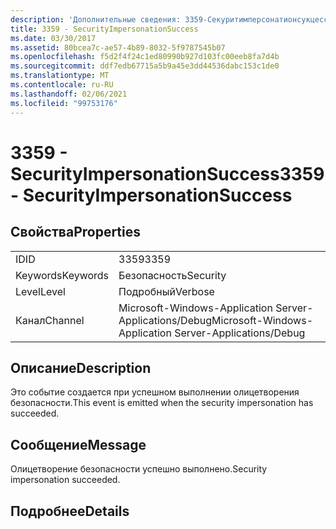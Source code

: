 ```yaml
---
description: 'Дополнительные сведения: 3359-Секуритимперсонатионсукцесс'
title: 3359 - SecurityImpersonationSuccess
ms.date: 03/30/2017
ms.assetid: 80bcea7c-ae57-4b89-8032-5f9787545b07
ms.openlocfilehash: f5d2f4f24c1ed80990b927d103fc00eeb8fa7d4b
ms.sourcegitcommit: ddf7edb67715a5b9a45e3dd44536dabc153c1de0
ms.translationtype: MT
ms.contentlocale: ru-RU
ms.lasthandoff: 02/06/2021
ms.locfileid: "99753176"
---
```

# <a name="3359---securityimpersonationsuccess"></a><span data-ttu-id="58960-103">3359 - SecurityImpersonationSuccess</span><span class="sxs-lookup"><span data-stu-id="58960-103">3359 - SecurityImpersonationSuccess</span></span>

## <a name="properties"></a><span data-ttu-id="58960-104">Свойства</span><span class="sxs-lookup"><span data-stu-id="58960-104">Properties</span></span>  
  
|||  
|-|-|  
|<span data-ttu-id="58960-105">ID</span><span class="sxs-lookup"><span data-stu-id="58960-105">ID</span></span>|<span data-ttu-id="58960-106">3359</span><span class="sxs-lookup"><span data-stu-id="58960-106">3359</span></span>|  
|<span data-ttu-id="58960-107">Keywords</span><span class="sxs-lookup"><span data-stu-id="58960-107">Keywords</span></span>|<span data-ttu-id="58960-108">Безопасность</span><span class="sxs-lookup"><span data-stu-id="58960-108">Security</span></span>|  
|<span data-ttu-id="58960-109">Level</span><span class="sxs-lookup"><span data-stu-id="58960-109">Level</span></span>|<span data-ttu-id="58960-110">Подробный</span><span class="sxs-lookup"><span data-stu-id="58960-110">Verbose</span></span>|  
|<span data-ttu-id="58960-111">Канал</span><span class="sxs-lookup"><span data-stu-id="58960-111">Channel</span></span>|<span data-ttu-id="58960-112">Microsoft-Windows-Application Server-Applications/Debug</span><span class="sxs-lookup"><span data-stu-id="58960-112">Microsoft-Windows-Application Server-Applications/Debug</span></span>|  
  
## <a name="description"></a><span data-ttu-id="58960-113">Описание</span><span class="sxs-lookup"><span data-stu-id="58960-113">Description</span></span>  

 <span data-ttu-id="58960-114">Это событие создается при успешном выполнении олицетворения безопасности.</span><span class="sxs-lookup"><span data-stu-id="58960-114">This event is emitted when the security impersonation has succeeded.</span></span>  
  
## <a name="message"></a><span data-ttu-id="58960-115">Сообщение</span><span class="sxs-lookup"><span data-stu-id="58960-115">Message</span></span>  

 <span data-ttu-id="58960-116">Олицетворение безопасности успешно выполнено.</span><span class="sxs-lookup"><span data-stu-id="58960-116">Security impersonation succeeded.</span></span>  
  
## <a name="details"></a><span data-ttu-id="58960-117">Подробнее</span><span class="sxs-lookup"><span data-stu-id="58960-117">Details</span></span>

